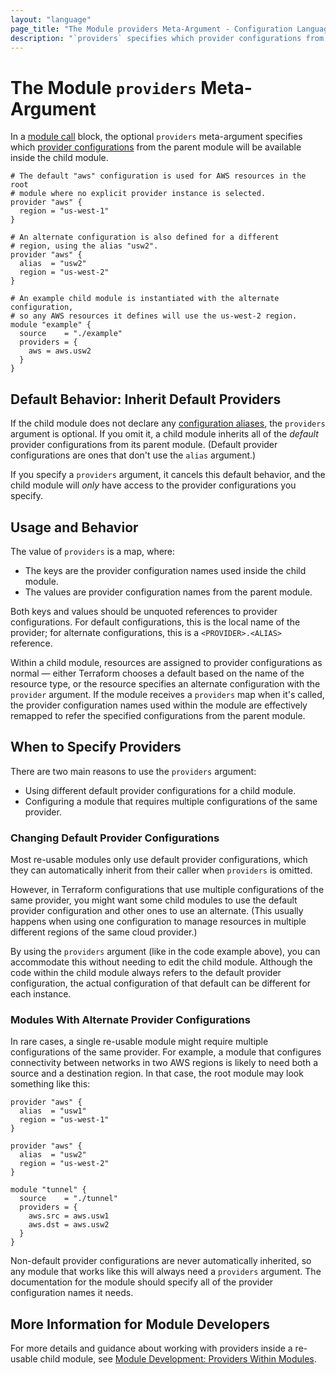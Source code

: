 ```yaml
---
layout: "language"
page_title: "The Module providers Meta-Argument - Configuration Language"
description: "`providers` specifies which provider configurations from a parent module are available in a child module."
---
```


# The Module `providers` Meta-Argument

In a [module call](/docs/language/modules/syntax.html) block, the
optional `providers` meta-argument specifies which
[provider configurations](/docs/language/providers/configuration.html) from the parent
module will be available inside the child module.

```hcl
# The default "aws" configuration is used for AWS resources in the root
# module where no explicit provider instance is selected.
provider "aws" {
  region = "us-west-1"
}

# An alternate configuration is also defined for a different
# region, using the alias "usw2".
provider "aws" {
  alias  = "usw2"
  region = "us-west-2"
}

# An example child module is instantiated with the alternate configuration,
# so any AWS resources it defines will use the us-west-2 region.
module "example" {
  source    = "./example"
  providers = {
    aws = aws.usw2
  }
}
```

## Default Behavior: Inherit Default Providers

If the child module does not declare any [configuration aliases](/docs/language/modules/develop/providers.html#provider-aliases-within-modules),
the `providers` argument is optional. If you omit it, a child module inherits
all of the _default_ provider configurations from its parent module. (Default
provider configurations are ones that don't use the `alias` argument.)

If you specify a `providers` argument, it cancels this default behavior, and the
child module will _only_ have access to the provider configurations you specify.

## Usage and Behavior

The value of `providers` is a map, where:

- The keys are the provider configuration names used inside the child module.
- The values are provider configuration names from the parent module.

Both keys and values should be unquoted references to provider configurations.
For default configurations, this is the local name of the provider; for
alternate configurations, this is a `<PROVIDER>.<ALIAS>` reference.

Within a child module, resources are assigned to provider configurations as
normal — either Terraform chooses a default based on the name of the resource
type, or the resource specifies an alternate configuration with the `provider`
argument. If the module receives a `providers` map when it's called, the
provider configuration names used within the module are effectively remapped to
refer the specified configurations from the parent module.

## When to Specify Providers

There are two main reasons to use the `providers` argument:

- Using different default provider configurations for a child module.
- Configuring a module that requires multiple configurations of the same provider.

### Changing Default Provider Configurations

Most re-usable modules only use default provider configurations, which they can
automatically inherit from their caller when `providers` is omitted.

However, in Terraform configurations that use multiple configurations of the
same provider, you might want some child modules to use the default provider
configuration and other ones to use an alternate. (This usually happens when
using one configuration to manage resources in multiple different regions of the
same cloud provider.)

By using the `providers` argument (like in the code example above), you can
accommodate this without needing to edit the child module. Although the code
within the child module always refers to the default provider configuration, the
actual configuration of that default can be different for each instance.

### Modules With Alternate Provider Configurations

In rare cases, a single re-usable module might require multiple configurations
of the same provider. For example, a module that configures connectivity between
networks in two AWS regions is likely to need both a source and a destination
region. In that case, the root module may look something like this:

```hcl
provider "aws" {
  alias  = "usw1"
  region = "us-west-1"
}

provider "aws" {
  alias  = "usw2"
  region = "us-west-2"
}

module "tunnel" {
  source    = "./tunnel"
  providers = {
    aws.src = aws.usw1
    aws.dst = aws.usw2
  }
}
```

Non-default provider configurations are never automatically inherited, so any
module that works like this will always need a `providers` argument. The
documentation for the module should specify all of the provider configuration
names it needs.

## More Information for Module Developers

For more details and guidance about working with providers inside a re-usable
child module, see
[Module Development: Providers Within Modules](/docs/language/modules/develop/providers.html).
